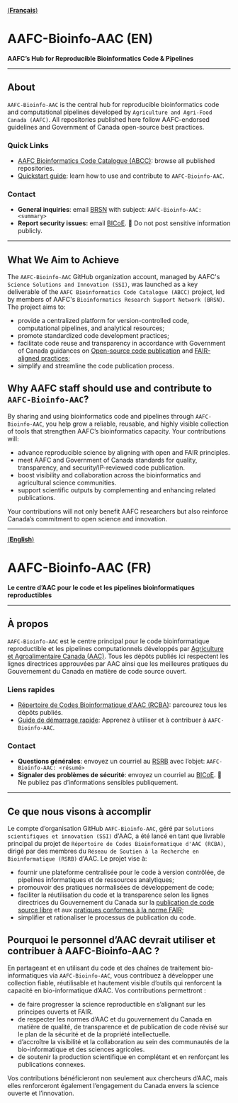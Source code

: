 [(**Français**)](#aafc-bioinfo-aac-fr)
# AAFC-Bioinfo-AAC (EN) 
**AAFC’s Hub for Reproducible Bioinformatics Code & Pipelines**  

---

## About

`AAFC-Bioinfo-AAC` is the central hub for reproducible bioinformatics code and computational pipelines developed by `Agriculture and Agri-Food Canada (AAFC)`. 
All repositories published here follow AAFC-endorsed guidelines and Government of Canada open-source best practices.

### Quick Links

- [AAFC Bioinformatics Code Catalogue (ABCC)](https://github.com/search?q=org:AAFC-Bioinfo-AAC+is:public+-topic:do-not-catalogue&type=repositories): browse all published repositories. 
- [Quickstart guide](https://github.com/AAFC-Bioinfo-AAC/quick-start-guide): learn how to use and contribute to `AAFC-Bioinfo-AAC`.  

### Contact

- **General inquiries**: email [BRSN](mailto:aafc.bioinfosupport.aac@agr.gc.ca) with subject: `AAFC-Bioinfo-AAC: <summary>`
- **Report security issues:** email [BICoE](mailto:aafc.bice-ceib.aac@agr.gc.ca). 🚫 Do not post sensitive information publicly.

---

## What We Aim to Achieve

The `AAFC-Bioinfo-AAC` GitHub organization account, managed by AAFC's `Science Solutions and Innovation (SSI)`, was launched as a key deliverable of the 
`AAFC Bioinformatics Code Catalogue (ABCC)` project, led by members of AAFC's `Bioinformatics Research Support Network (BRSN)`. The project aims to:

- provide a centralized platform for version-controlled code, computational pipelines, and analytical resources;
- promote standardized code development practices;
- facilitate code reuse and transparency in accordance with Government of Canada guidances on [Open-source code publication](https://www.canada.ca/en/government/system/digital-government/digital-government-innovations/open-source-software/guide-for-publishing-open-source-code.html)
  and [FAIR-aligned practices](https://www.canada.ca/en/government/system/digital-government/digital-government-innovations/information-management/guidance-assessing-readiness-manage-data-according-findable-accessible-interoperable-reusable-principles.html);
- simplify and streamline the code publication process.

## Why AAFC staff should use and contribute to `AAFC-Bioinfo-AAC`?

By sharing and using bioinformatics code and pipelines through `AAFC-Bioinfo-AAC`, you help grow a reliable, reusable, and highly visible collection of tools that strengthen AAFC’s bioinformatics capacity. Your contributions will:

- advance reproducible science by aligning with open and FAIR principles.
- meet AAFC and Government of Canada standards for quality, transparency, and security/IP-reviewed code publication.
- boost visibility and collaboration across the bioinformatics and agricultural science communities.
- support scientific outputs by complementing and enhancing related publications.

Your contributions will not only benefit AAFC researchers but also reinforce Canada’s commitment to open science and innovation.

---
[(**English**)](#aafc-bioinfo-aac-en)
# AAFC-Bioinfo-AAC (FR)
**Le centre d’AAC pour le code et les pipelines bioinformatiques reproductibles** 

---

## À propos

`AAFC-Bioinfo-AAC` est le centre principal pour le code bioinformatique reproductible et les pipelines computationnels développés par [Agriculture et Agroalimentaire Canada (AAC)](https://agriculture.canada.ca/fr).
Tous les dépôts publiés ici respectent les lignes directrices approuvées par AAC ainsi que les meilleures pratiques du Gouvernement du Canada en matière de code source ouvert.

### Liens rapides

- [Répertoire de Codes Bioinformatique d'AAC (RCBA)](https://github.com/search?q=org:AAFC-Bioinfo-AAC+is:public+-topic:do-not-catalogue&type=repositories): parcourez tous les dépôts publiés.
- [Guide de démarrage rapide](https://github.com/AAFC-Bioinfo-AAC/quick-start-guide/blob/main/README_FR.md): Apprenez à utiliser et à contribuer à `AAFC-Bioinfo-AAC`.

### Contact

- **Questions générales**: envoyez un courriel au [RSRB](mailto:aafc.bioinfosupport.aac@agr.gc.ca) avec l’objet: `AAFC-Bioinfo-AAC: <résumé>`
- **Signaler des problèmes de sécurité**: envoyez un courriel au [BICoE](mailto:aafc.bice-ceib.aac@agr.gc.ca). 🚫 Ne publiez pas d’informations sensibles publiquement.

---

## Ce que nous visons à accomplir

Le compte d’organisation GitHub `AAFC-Bioinfo-AAC`, géré par `Solutions scientifiques et innovation (SSI)` d'AAC, a été lancé en tant que livrable principal du projet de 
`Répertoire de Codes Bioinformatique d'AAC (RCBA)`, dirigé par des membres du `Réseau de Soutien à la Recherche en Bioinformatique (RSRB)` d'AAC. Le projet vise à:

- fournir une plateforme centralisée pour le code à version contrôlée, de pipelines informatiques et de ressources analytiques;
- promouvoir des pratiques normalisées de développement de code;
- faciliter la réutilisation du code et la transparence selon les lignes directrices du Gouvernement du Canada sur la [publication de code source libre](https://www.canada.ca/fr/gouvernement/systeme/gouvernement-numerique/innovations-gouvernementales-numeriques/logiciels-libres/guide-pour-la-publication-du-code-source-libre.html) et aux [pratiques conformes à la norme FAIR](https://www.canada.ca/fr/gouvernement/systeme/gouvernement-numerique/innovations-gouvernementales-numeriques/gestion-information/orientation-evaluation-etat-preparation-gestion-donnees-selon-principes-donnees-faciles-trouver-accessibles-interoperables-reutilisables.html);
- simplifier et rationaliser le processus de publication du code.

## Pourquoi le personnel d’AAC devrait utiliser et contribuer à AAFC-Bioinfo-AAC ?

En partageant et en utilisant du code et des chaînes de traitement bio-informatiques via `AAFC-Bioinfo-AAC`, vous contribuez à développer une collection fiable, réutilisable et hautement visible d’outils qui renforcent la capacité en bio-informatique d’AAC. Vos contributions permettront :

- de faire progresser la science reproductible en s’alignant sur les principes ouverts et FAIR.
- de respecter les normes d’AAC et du gouvernement du Canada en matière de qualité, de transparence et de publication de code révisé sur le plan de la sécurité et de la propriété intellectuelle.
- d’accroître la visibilité et la collaboration au sein des communautés de la bio-informatique et des sciences agricoles.
- de soutenir la production scientifique en complétant et en renforçant les publications connexes.

Vos contributions bénéficieront non seulement aux chercheurs d’AAC, mais elles renforceront également l’engagement du Canada envers la science ouverte et l’innovation.
